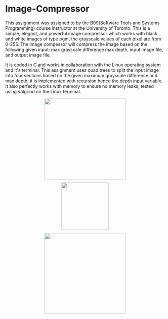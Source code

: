 # Image-Compressor

This assignment was assigned to by the B09(Software Tools and Systems Programming) course instructor at the University of Toronto. This is a simple, elegant, and powerful image compressor which works with black and white images of type pgm, the grayscale values of each pixel are from 0-255. The image compessor will compress the image based on the following given input: max grayscale difference max depth, input image file, and output image file.

It is coded in C and works in collaboration with the Linux operating system and it's terminal. This assignment uses quad trees to split the input image into four sections based on the given maximum grayscale difference and max depth; it is implemented with recursion hence the depth input variable. It also perfectly works with memory to ensure no memory leaks, tested using valgrind on the Linux terminal.

<p align="center" float="left">
  <img src="https://user-images.githubusercontent.com/43008021/62431068-3049e200-b6f2-11e9-9eae-2bcb24ef34f0.jpg" width="256" hspace="20"/>
  
  <img style="display: block; margin: 10 auto" align="bottom" src="https://user-images.githubusercontent.com/43008021/62431253-dba76680-b6f3-11e9-98b9-e9ed9682b00a.png" width="150"/>
  
  <img src="https://user-images.githubusercontent.com/43008021/62431223-7784a280-b6f3-11e9-9969-6d62533f8130.jpg" width="256" hspace="20"/>
</p>
